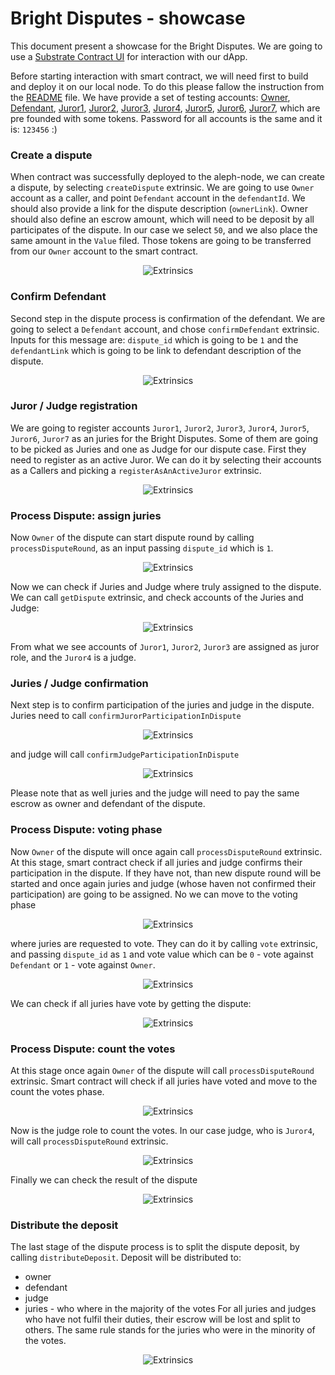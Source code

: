 # Bright Disputes - showcase
This document present a showcase for the Bright Disputes. We are going to use a [Substrate Contract UI](https://contracts-ui.substrate.io/) for interaction with our dApp.

Before starting interaction with smart contract, we will need first to build and deploy it on our local node. To do this please fallow the instruction from the [README](https://github.com/bright/bright-disputes/blob/main/README.md) file. We have provide a set of testing accounts:
[Owner](https://github.com/bright/bright-disputes/blob/main/doc/accounts/5ChhBGUJJLxPk2EJzDN6aeuA7yx7bBBGxgZx5iSr9rMhegrM.json), [Defendant](https://github.com/bright/bright-disputes/blob/main/doc/accounts/5Fhhzf8ZNH2mkP5YddoJ6kj6PfsnB49BxReRopc6CRvqVNrQ.json), [Juror1](https://github.com/bright/bright-disputes/blob/main/doc/accounts/5CFysjxm4tWyePnpELf4xG2o3ZvQV5WVdfvcETn552rYA8h9.json), [Juror2](https://github.com/bright/bright-disputes/blob/main/doc/accounts/5DfNSomECQZkpJJPi8CnBt3aFSAcbDJHy48xaqBkkAc5vVYJ.json), [Juror3](https://github.com/bright/bright-disputes/blob/main/doc/accounts/5CS8L2eS3sbYUcR6b5cvH93DZWiwCGXH4WJzSwTcHmAZekUj.json), [Juror4](https://github.com/bright/bright-disputes/blob/main/doc/accounts/5CSdvQ1mG1j6tsyMib46kFHpwdUqizvWs1NTHGLzQWpNRbrK.json), [Juror5](https://github.com/bright/bright-disputes/blob/main/doc/accounts/5CSvSo9vt1eu4d93EobfA6au8bheGLbkTdvATLb9RPVKgu9b.json), [Juror6](https://github.com/bright/bright-disputes/blob/main/doc/accounts/5CS1o2oMdptJ2owGABQd8Q2TJXSYnLiQjKMWRGnRnSw36RwP.json), [Juror7](https://github.com/bright/bright-disputes/blob/main/doc/accounts/5CSdKZuEYAbaH1nB8rbxqJU5PDtgTtCB5pj4abqQAhimdLU1.json), which are pre founded with some tokens. Password for all accounts is the same and it is: `123456` :)

### Create a dispute
When contract was successfully deployed to the aleph-node, we can create a dispute, by selecting `createDispute` extrinsic. We are going to use `Owner` account as a caller, and point `Defendant` account in the `defendantId`. We should also provide a link for the dispute description (`ownerLink`). Owner should also define an escrow amount, which will need to be deposit by all participates of the dispute. In our case we select `50`, and we also place the same amount in the `Value` filed. Those tokens are going to be transferred from our `Owner` account to the smart contract.

<center>
    
![Extrinsics](https://github.com/bright/bright-disputes/blob/main/doc/images/create_dispute.png)
    
</center> 

### Confirm Defendant
Second step in the dispute process is confirmation of the defendant. We are going to select a `Defendant` account, and chose `confirmDefendant` extrinsic. Inputs for this message are: `dispute_id` which is going to be `1` and the `defendantLink` which is going to be link to defendant description of the dispute.

<center>
    
![Extrinsics](https://github.com/bright/bright-disputes/blob/main/doc/images/confirm_defendant.png)
    
</center> 

### Juror / Judge registration
We are going to register accounts `Juror1`, `Juror2`, `Juror3`, `Juror4`, `Juror5`, `Juror6`, `Juror7` as an juries for the Bright Disputes. Some of them are going to be picked as Juries and one as Judge for our dispute case. First they need to register as an active Juror. We can do it by selecting their accounts as a Callers and picking a `registerAsAnActiveJuror` extrinsic.

<center>
    
![Extrinsics](https://github.com/bright/bright-disputes/blob/main/doc/images/register_juror.png)
    
</center> 

### Process Dispute: assign juries
Now `Owner` of the dispute can start dispute round by calling `processDisputeRound`, as an input passing `dispute_id` which is `1`.

<center>
    
![Extrinsics](https://github.com/bright/bright-disputes/blob/main/doc/images/process_dispute__assign_juries.png)
    
</center> 

Now we can check if Juries and Judge where truly assigned to the dispute. We can call `getDispute` extrinsic, and check accounts of the Juries and Judge:

<center>
    
![Extrinsics](https://github.com/bright/bright-disputes/blob/main/doc/images/get_dispute_picking_juries.png)
    
</center> 

From what we see accounts of `Juror1`, `Juror2`, `Juror3` are assigned as juror role, and the `Juror4` is a judge.

### Juries / Judge confirmation
Next step is to confirm participation of the juries and judge in the dispute. Juries need to call `confirmJurorParticipationInDispute` 

<center>
    
![Extrinsics](https://github.com/bright/bright-disputes/blob/main/doc/images/confirm_juror.png)
    
</center> 

and judge will call `confirmJudgeParticipationInDispute`

<center>
    
![Extrinsics](https://github.com/bright/bright-disputes/blob/main/doc/images/confirm_judge.png)
    
</center> 

Please note that as well juries and the judge will need to pay the same escrow as owner and defendant of the dispute.

### Process Dispute: voting phase
Now `Owner` of the dispute will once again call `processDisputeRound` extrinsic. At this stage, smart contract check if all juries and judge confirms their participation in the dispute. If they have not, than new dispute round will be started and once again juries and judge (whose haven not confirmed their participation) are going to be assigned. No we can move to the voting phase

<center>
    
![Extrinsics](https://github.com/bright/bright-disputes/blob/main/doc/images/get_dispute_start_voting.png)
    
</center> 

where juries are requested to vote. They can do it by calling `vote` extrinsic, and passing `dispute_id` as `1` and vote value which can be `0` - vote against `Defendant` or `1` - vote against `Owner`.

<center>
    
![Extrinsics](https://github.com/bright/bright-disputes/blob/main/doc/images/juror_vote.png)
    
</center> 

We can check if all juries have vote by getting the dispute:

<center>
    
![Extrinsics](https://github.com/bright/bright-disputes/blob/main/doc/images/get_dispute_voting_ends.png)
    
</center> 

### Process Dispute: count the votes
At this stage once again `Owner` of the dispute will call `processDisputeRound` extrinsic. Smart contract will check if all juries have voted and move to the count the votes phase.

<center>
    
![Extrinsics](https://github.com/bright/bright-disputes/blob/main/doc/images/process_dispute__voting.png)
    
</center> 

Now is the judge role to count the votes. In our case judge, who is `Juror4`, will call `processDisputeRound` extrinsic. 

<center>
    
![Extrinsics](https://github.com/bright/bright-disputes/blob/main/doc/images/process_dispute__count_votes.png)
    
</center> 

Finally we can check the result of the dispute

<center>
    
![Extrinsics](https://github.com/bright/bright-disputes/blob/main/doc/images/get_dispute_ended.png)
    
</center> 

### Distribute the deposit
The last stage of the dispute process is to split the dispute deposit, by calling `distributeDeposit`. Deposit will be distributed to:
* owner
* defendant
* judge
* juries - who where in the majority of the votes
For all juries and judges who have not fulfil their duties, their escrow will be lost and split to others. The same rule stands for the juries who were in the minority of the votes.

<center>
    
![Extrinsics](https://github.com/bright/bright-disputes/blob/main/doc/images/distribute_deposit.png)
    
</center> 
